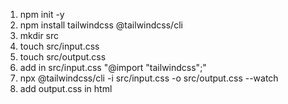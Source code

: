 1. npm init -y
2. npm install tailwindcss @tailwindcss/cli
3. mkdir src
4. touch src/input.css
5. touch src/output.css
6. add in src/input.css "@import "tailwindcss";"
7. npx @tailwindcss/cli -i src/input.css -o src/output.css --watch
8. add output.css in html
